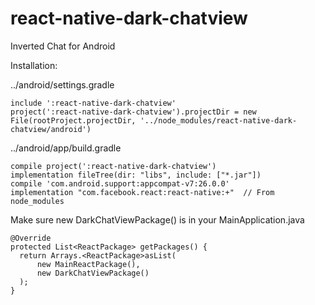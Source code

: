 # react-native-dark-chatview
Inverted Chat for Android

Installation:

../android/settings.gradle


    include ':react-native-dark-chatview'
    project(':react-native-dark-chatview').projectDir = new File(rootProject.projectDir, '../node_modules/react-native-dark-chatview/android')


../android/app/build.gradle

    compile project(':react-native-dark-chatview')
    implementation fileTree(dir: "libs", include: ["*.jar"])
    compile 'com.android.support:appcompat-v7:26.0.0'
    implementation "com.facebook.react:react-native:+"  // From node_modules
    
    
Make sure new DarkChatViewPackage() is in your MainApplication.java

    @Override
    protected List<ReactPackage> getPackages() {
      return Arrays.<ReactPackage>asList(
          new MainReactPackage(),
          new DarkChatViewPackage()
      );
    }
